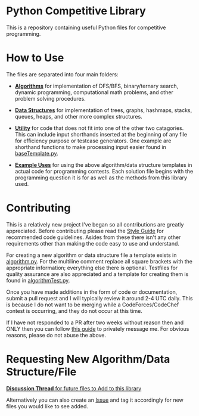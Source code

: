 # Python Competitive Library
This is a repository containing useful Python files for competitive programming. 

# How to Use
The files are separated into four main folders:

- [**Algorithms**](./algorithms) for implementation of DFS/BFS, binary/ternary search, dynamic programming, computational math problems, and other problem solving procedures.

- [**Data Structures**](https://github.com/alxwen711/pythonCompetitiveLibrary/tree/main/data%20structures) for implementation of trees, graphs, hashmaps, stacks, queues, heaps, and other more complex structures.

- [**Utility**](./utility) for code that does not fit into one of the other two catagories. This can include input shorthands inserted at the beginning of any file for efficiency purpose or testcase generators. One example are shorthand functions to make processing input easier found in [baseTemplate.py](./templates/baseTemplate.py).

- [**Example Uses**](./exampleuses) for using the above algorithm/data structure templates in actual code for programming contests. Each solution file begins with the programming question it is for as well as the methods from this library used.

# Contributing

This is a relatively new project I've began so all contributions are greatly appreciated. Before contributing please read the [Style Guide](./docs/styleguide.md) for recommended code guidelines. Asides from these there isn't any other requirements other than making the code easy to use and understand.

For creating a new algorithm or data structure file a template exists in [algorithm.py](./contributing/algorithm.py). For the multiline comment replace all square brackets with the appropriate information; everything else there is optional. Testfiles for quality assurance are also appreciated and a template for creating them is found in [algorithmTest.py](./contributing/algorithmTest.py).

Once you have made additions in the form of code or documentation, submit a pull request and I will typically review it around 2-4 UTC daily. This is because I do not want to be merging while a CodeForces/CodeChef contest is occurring, and they do not occur at this time. 

If I have not responded to a PR after two weeks without reason then and ONLY then you can follow [this guide](https://stackoverflow.com/questions/12686545/how-to-leave-a-message-for-a-github-com-user) to privately message me. For obvious reasons, please do not abuse the above. 

# Requesting New Algorithm/Data Structure/File

[**Discussion Thread** for future files to Add to this library](https://github.com/alxwen711/pythonCompetitiveLibrary/discussions/2)

Alternatively you can also create an [Issue](https://github.com/alxwen711/pythonCompetitiveLibrary/issues) and tag it accordingly for new files you would like to see added.

